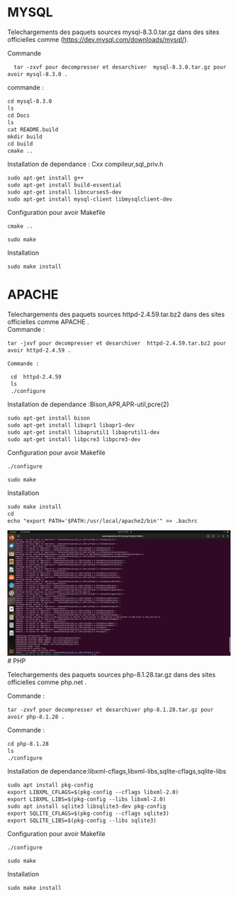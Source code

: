 # MYSQL

Telechargements des paquets sources  mysql-8.3.0.tar.gz dans des sites officielles comme (https://dev.mysql.com/downloads/mysql/).     

Commande 

```
  tar -zxvf pour decompresser et desarchiver  mysql-8.3.0.tar.gz pour avoir mysql-8.3.0 .
```

commande : 
```  
cd mysql-8.3.0
ls
cd Docs
ls
cat README.build  
mkdir build
cd build
cmake ..
```
Installation de dependance : Cxx compileur,sql_priv.h

```
sudo apt-get install g++ 
sudo apt-get install build-essential
sudo apt-get install libncurses5-dev  
sudo apt-get install mysql-client libmysqlclient-dev
```
Configuration pour avoir Makefile

```
cmake ..
```
```  
sudo make
```
Installation 
```  
sudo make install
```
# APACHE

Telechargements des paquets sources  httpd-2.4.59.tar.bz2 dans des sites officielles comme APACHE .  
Commande :

```
tar -jxvf pour decompresser et desarchiver  httpd-2.4.59.tar.bz2 pour avoir httpd-2.4.59 .
```
	Commande : 	
```
 cd  httpd-2.4.59
 ls
 ./configure
```
Installation de dependance :Bison,APR,APR-util,pcre(2)
```
sudo apt-get install bison
sudo apt-get install libapr1 libapr1-dev
sudo apt-get install libaprutil1 libaprutil1-dev
sudo apt-get install libpcre3 libpcre3-dev
```
Configuration pour avoir Makefile
```
./configure
```
```
sudo make
```
Installation
```
sudo make install
cd
echo "export PATH='$PATH:/usr/local/apache2/bin'" >> .bachrc
```
<img src="https://github.com/mathieurazaka/Devoir-Linux-RAZAKANIRINA-Andrianina-Mathieu/blob/main/apache.png" alt="Capture_Apache" >
# PHP
	
Telechargements des paquets sources  php-8.1.28.tar.gz dans des sites officielles comme php.net .  
 
Commande :
```
tar -zxvf pour decompresser et desarchiver php-8.1.28.tar.gz pour avoir php-8.1.28 .
```
Commande : 
```
cd php-8.1.28 
ls 
./configure
```
Installation de dependance:libxml-cflags,libxml-libs,sqlite-cflags,sqlite-libs
```
sudo apt install pkg-config
export LIBXML_CFLAGS=$(pkg-config --cflags libxml-2.0)
export LIBXML_LIBS=$(pkg-config --libs libxml-2.0)
sudo apt install sqlite3 libsqlite3-dev pkg-config
export SQLITE_CFLAGS=$(pkg-config --cflags sqlite3)
export SQLITE_LIBS=$(pkg-config --libs sqlite3)
```
Configuration pour avoir Makefile
```
./configure
```
```
sudo make
```
Installation
```
sudo make install
```
